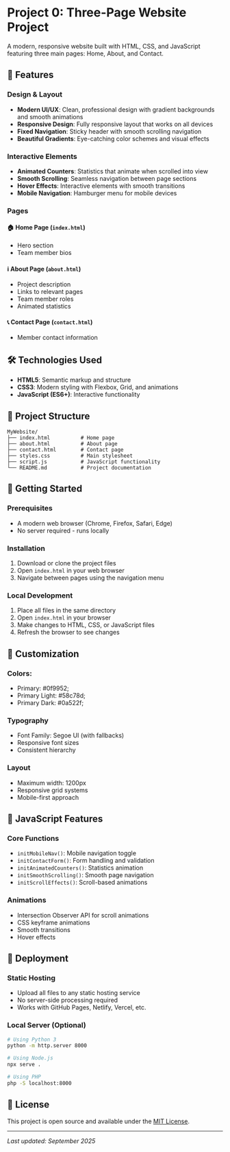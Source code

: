 # Project 0: Three-Page Website Project

A modern, responsive website built with HTML, CSS, and JavaScript featuring three main pages: Home, About, and Contact.

## 🚀 Features

### Design & Layout
- **Modern UI/UX**: Clean, professional design with gradient backgrounds and smooth animations
- **Responsive Design**: Fully responsive layout that works on all devices
- **Fixed Navigation**: Sticky header with smooth scrolling navigation
- **Beautiful Gradients**: Eye-catching color schemes and visual effects

### Interactive Elements
- **Animated Counters**: Statistics that animate when scrolled into view
- **Smooth Scrolling**: Seamless navigation between page sections
- **Hover Effects**: Interactive elements with smooth transitions
- **Mobile Navigation**: Hamburger menu for mobile devices

### Pages

#### 🏠 Home Page (`index.html`)
- Hero section
- Team member bios

#### ℹ️ About Page (`about.html`)
- Project description 
- Links to relevant pages
- Team member roles
- Animated statistics

#### 📞 Contact Page (`contact.html`)
- Member contact information

## 🛠️ Technologies Used

- **HTML5**: Semantic markup and structure
- **CSS3**: Modern styling with Flexbox, Grid, and animations
- **JavaScript (ES6+)**: Interactive functionality

## 📁 Project Structure

```
MyWebsite/
├── index.html          # Home page
├── about.html          # About page
├── contact.html        # Contact page
├── styles.css          # Main stylesheet
├── script.js           # JavaScript functionality
└── README.md           # Project documentation
```

## 🚀 Getting Started

### Prerequisites
- A modern web browser (Chrome, Firefox, Safari, Edge)
- No server required - runs locally

### Installation
1. Download or clone the project files
2. Open `index.html` in your web browser
3. Navigate between pages using the navigation menu

### Local Development
1. Place all files in the same directory
2. Open `index.html` in your browser
3. Make changes to HTML, CSS, or JavaScript files
4. Refresh the browser to see changes

## 🎨 Customization

### Colors:
- Primary: #0f9952;
- Primary Light: #58c78d;
- Primary Dark: #0a522f;

### Typography
- Font Family: Segoe UI (with fallbacks)
- Responsive font sizes
- Consistent hierarchy

### Layout
- Maximum width: 1200px
- Responsive grid systems
- Mobile-first approach

## 🔧 JavaScript Features

### Core Functions
- `initMobileNav()`: Mobile navigation toggle
- `initContactForm()`: Form handling and validation
- `initAnimatedCounters()`: Statistics animation
- `initSmoothScrolling()`: Smooth page navigation
- `initScrollEffects()`: Scroll-based animations

### Animations
- Intersection Observer API for scroll animations
- CSS keyframe animations
- Smooth transitions
- Hover effects

## 🚀 Deployment

### Static Hosting
- Upload all files to any static hosting service
- No server-side processing required
- Works with GitHub Pages, Netlify, Vercel, etc.

### Local Server (Optional)
```bash
# Using Python 3
python -m http.server 8000

# Using Node.js
npx serve .

# Using PHP
php -S localhost:8000
```

## 📄 License

This project is open source and available under the [MIT License](LICENSE).

---

*Last updated: September 2025*
